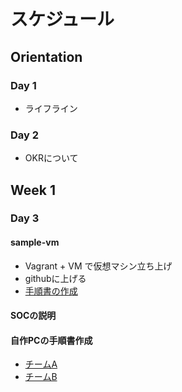 # スケジュール

## Orientation

### Day 1
- ライフライン

### Day 2
- OKRについて

## Week 1

### Day 3

#### sample-vm
- Vagrant + VM で仮想マシン立ち上げ
- githubに上げる
- [手順書の作成]()

#### SOCの説明

#### 自作PCの手順書作成
- [チームA]()
- [チームB]()